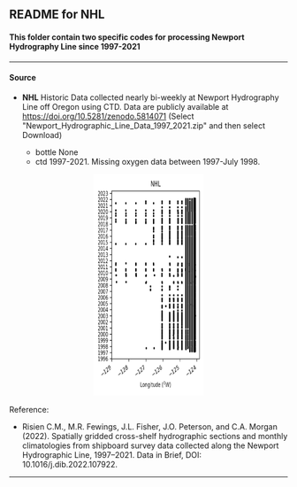 ## README for NHL

#### This folder contain two specific codes for processing Newport Hydrography Line since 1997-2021 

---

#### Source

- **NHL** Historic Data collected nearly bi-weekly at Newport Hydrography Line off Oregon using CTD. Data are publicly available at https://doi.org/10.5281/zenodo.5814071  (Select "Newport_Hydrographic_Line_Data_1997_2021.zip" and then select Download)
  
  - bottle None
  - ctd 1997-2021. Missing oxygen data between 1997-July 1998.

<p align="center">
  <img src="https://github.com/Zhu-Yifan/LO_user/blob/master/obs/NHL/plot/NewPort_Hydrography_Line.png" alt="Figure 1. NewPort Hydrography Line, showing sampling frequency" width="200" height="400">
</p>


Reference:

- Risien C.M., M.R. Fewings, J.L. Fisher, J.O. Peterson, and C.A. Morgan (2022). Spatially gridded cross-shelf hydrographic sections and monthly climatologies from shipboard survey data collected along the Newport Hydrographic Line, 1997–2021. Data in Brief, DOI: 10.1016/j.dib.2022.107922.

---

